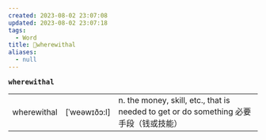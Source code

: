 ```yaml
---
created: 2023-08-02 23:07:08
updated: 2023-08-02 23:07:18
tags:
  - Word
title: 📖wherewithal
aliases:
  - null
---
```


<pre><strong>wherewithal</strong></pre>
|   |   |   |
|---|---|---|
|wherewithal|[ˈweəwɪðɔ:l]|n. the money, skill, etc., that is needed to get or do something 必要⼿段（钱或技能）|